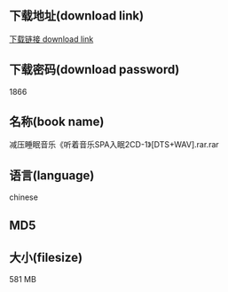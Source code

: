 ## 下载地址(download link)
[下载链接 download link](https://tutu365.netlify.app/?s=%E5%87%8F%E5%8E%8B%E7%9D%A1%E7%9C%A0%E9%9F%B3%E4%B9%90%E3%80%8A%E5%90%AC%E7%9D%80%E9%9F%B3%E4%B9%90SPA%E5%85%A5%E7%9C%A02CD-1%E3%80%8B%5BDTS%2BWAV%5D.rar)

## 下载密码(download password)
1866

## 名称(book name)
减压睡眠音乐《听着音乐SPA入眠2CD-1》[DTS+WAV].rar.rar

## 语言(language)
chinese

## MD5


## 大小(filesize)
581 MB
